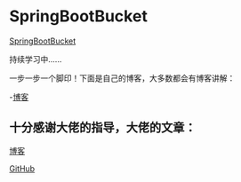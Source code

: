 # SpringBootBucket
[SpringBootBucket](https://s3.ax1x.com/2021/01/06/sV4rBn.png)

持续学习中......

一步一步一个脚印！下面是自己的博客，大多数都会有博客讲解：

-[博客](https://luffy997.github.io/)

## 十分感谢大佬的指导，大佬的文章：

[博客](https://www.xncoding.com/)

[GitHub](https://github.com/yidao620c)
